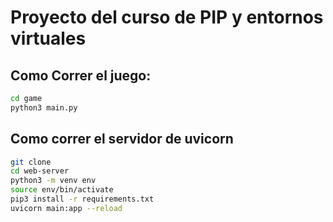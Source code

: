 # Proyecto del curso de PIP y entornos virtuales

## Como Correr el juego:
``` bash
cd game
python3 main.py
```

## Como correr el servidor de uvicorn
``` bash
git clone
cd web-server
python3 -m venv env
source env/bin/activate
pip3 install -r requirements.txt
uvicorn main:app --reload
```